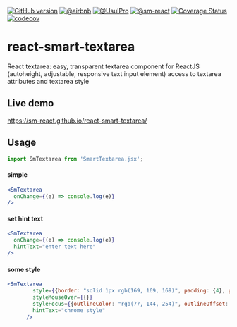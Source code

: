 [![GitHub version](https://badge.fury.io/gh/sm-react%2Freact-smart-textarea.svg)](https://badge.fury.io/gh/sm-react%2Freact-smart-textarea)
[![@airbnb](https://img.shields.io/badge/code%20style-Airbnb-brightgreen.svg)](https://github.com/sm-react/react-smart-textarea/blob/development/.eslintrc)
[![@UsulPro](https://img.shields.io/badge/github-UsulPro-blue.svg)](https://github.com/UsulPro)
[![@sm-react](https://img.shields.io/badge/github-smARTLight-red.svg)](https://github.com/sm-react)
[![Coverage Status](https://coveralls.io/repos/github/sm-react/react-smart-textarea/badge.svg?branch=master)](https://coveralls.io/github/sm-react/react-smart-textarea?branch=master)
[![codecov](https://codecov.io/gh/sm-react/react-smart-textarea/branch/master/graph/badge.svg)](https://codecov.io/gh/sm-react/react-smart-textarea)

# react-smart-textarea
React textarea: easy, transparent textarea component for ReactJS (autoheight, adjustable, responsive text input element) access to textarea attributes and textarea style

## Live demo
https://sm-react.github.io/react-smart-textarea/

## Usage
~~~jsx
import SmTextarea from 'SmartTextarea.jsx';
~~~
#### simple
~~~jsx
<SmTextarea 
  onChange={(e) => console.log(e)}
/>
~~~

#### set hint text
~~~jsx
<SmTextarea
  onChange={(e) => console.log(e)} 
  hintText="enter text here"
/>
~~~

#### some style
~~~jsx
<SmTextarea
        style={{border: "solid 1px rgb(169, 169, 169)", padding: {4}, paddingLeft: {8}, …}}
        styleMouseOver={{}}
        styleFocus={{outlineColor: "rgb(77, 144, 254)", outlineOffset: {-2}, outlineStyle: "auto", …}}
        hintText="chrome style"
      />
~~~